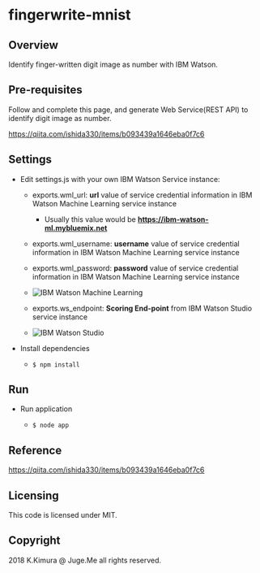 # fingerwrite-mnist

## Overview

Identify finger-written digit image as number with IBM Watson.

## Pre-requisites

Follow and complete this page, and generate Web Service(REST API) to identify digit image as number.

https://qiita.com/ishida330/items/b093439a1646eba0f7c6


## Settings

- Edit settings.js with your own IBM Watson Service instance:

    - exports.wml_url: **url** value of service credential information in IBM Watson Machine Learning service instance

        - Usually this value would be **https://ibm-watson-ml.mybluemix.net**

    - exports.wml_username: **username** value of service credential information in IBM Watson Machine Learning service instance

    - exports.wml_password: **password** value of service credential information in IBM Watson Machine Learning service instance

    - ![IBM Watson Machine Learning](http://livedoor.bbgimg.jp/dotnsf/imgs/6/8/68efa162.png)

    - exports.ws_endpoint: **Scoring End-point** from IBM Watson Studio service instance

    - ![IBM Watson Studio](http://livedoor.bbgimg.jp/dotnsf/imgs/1/9/190f378d.png)

- Install dependencies

    - `$ npm install`


## Run

- Run application

    - `$ node app`


## Reference

https://qiita.com/ishida330/items/b093439a1646eba0f7c6

## Licensing

This code is licensed under MIT.

## Copyright

2018 K.Kimura @ Juge.Me all rights reserved.

